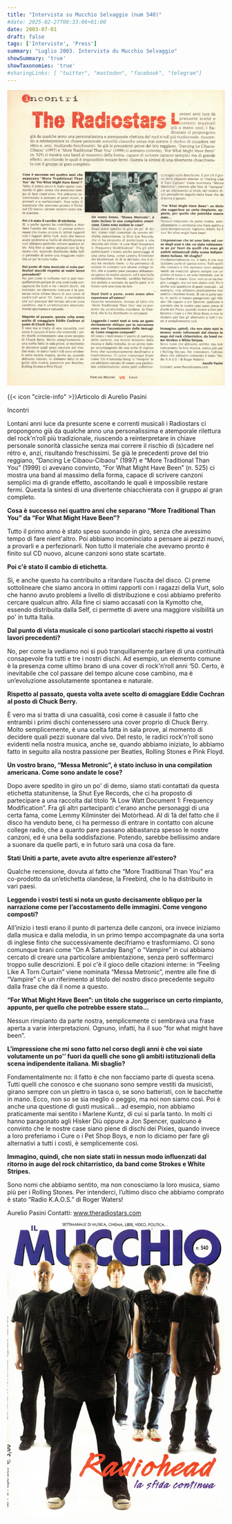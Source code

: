 ```yaml
---
title: "Intervista su Mucchio Selvaggio (num 540)"
#date: 2025-02-27T08:33:06+01:00
date: 2003-07-01
draft: false
tags: ['Interviste', 'Press']
summary: "Luglio 2003. Intervista du Mucchio Selvaggio"
showSummary: 'true'
showTaxonomies: 'true'
#sharingLinks: [ "twitter", "mastodon", "facebook", "telegram"]
---
```

![Articolo P1](featured.jpg)

{{< icon "circle-info" >}}Articolo di Aurelio Pasini

Incontri

Lontani anni luce da presunte scene e correnti musicali i Radiostars ci propongono già da qualche anno una personalissima e atemporale rilettura del rock'n’roll più tradizionale, riuscendo a reinterpretare in chiave personale sonorità classiche senza mai correre il rischio di (s)cadere nel rétro e, anzi, risultando freschissimi.
Se già le precedenti prove del trio reggiano, “Dancing Le Cibaou-Cibaou” (1997) e “More Traditional Than You” (1999) ci avevano convinto, “For What Might Have Been”
(n. 525) ci mostra una band al massimo della forma, capace di scrivere canzoni semplici ma di grande effetto, ascoltando le quali è impossibile restare fermi. Questa la sintesi di una divertente chiacchierata con il gruppo al gran completo.

**Cosa è successo nei quattro anni che separano “More Traditional Than You” da “For What Might Have Been”?**

Tutto il primo anno è stato speso suonando in giro, senza che avessimo tempo di fare nient'altro. Poi abbiamo incominciato a pensare ai pezzi nuovi, a provarli e a perfezionarli. Non tutto il materiale che avevamo pronto è finito sul CD nuovo, alcune canzoni sono state scartate.

**Poi c'è stato il cambio di etichetta.**

Sì, e anche questo ha contribuito a ritardare l’uscita del disco. Ci preme sottolineare che siamo ancora in ottimi rapporti con i ragazzi della Vurt, solo che hanno avuto problemi a livello di distribuzione e così abbiamo preferito cercare qualcun altro. Alla fine ci siamo accasati con la Kymotto che, essendo distribuita dalla Self, ci permette di avere una maggiore visibilità un po' in tutta Italia.

**Dal punto di vista musicale ci sono particolari stacchi rispetto ai vostri lavori precedenti?**

No, per come la vediamo noi si può tranquillamente parlare di una continuità consapevole fra tutti e tre i nostri dischi. Ad esempio, un elemento comune è la presenza come ultimo brano di una cover di rock'n’roll anni ‘50. Certo, è inevitabile che col passare del tempo alcune cose cambino, ma è un’evoluzione assolutamente spontanea e naturale.

**Rispetto al passato, questa volta avete scelto di omaggiare Eddie Cochran al posto di Chuck Berry.**

È vero ma si tratta di una casualità, così come è casuale il fatto che entrambi i primi dischi contenessero una cover proprio di Chuck Berry. Molto semplicemente, è una scelta fatta in sala prove, al momento di decidere quali pezzi suonare dal vivo.
Del resto, le radici rock'n’roll sono evidenti nella nostra musica, anche se, quando abbiamo iniziato, lo abbiamo fatto in seguito alla nostra passione per Beatles, Rolling Stones e Pink Floyd.

**Un vostro brano, “Messa Metronic”, è stato incluso in una compilation americana. Come sono andate le cose?**

Dopo avere spedito in giro un po' di demo, siamo stati contattati da questa etichetta statunitense, la Shut Eye Records, che ci ha proposto di partecipare a una raccolta dal titolo “A Low Watt Document 1: Frequency Modification”.
Fra gli altri partecipanti c'erano anche personaggi di una certa fama, come Lemmy Kilminster dei Motòrhead. AI di 1à del fatto che il disco ha venduto bene, ci ha permesso di entrare in contatto con alcune college radio, che a quanto pare passano abbastanza spesso le nostre canzoni, ed è una bella soddisfazione. Potendo, sarebbe bellissimo andare a suonare da quelle parti, e in futuro sarà una cosa da fare.

**Stati Uniti a parte, avete avuto altre esperienze all’estero?**

Qualche recensione, dovuta al fatto che “More Traditional Than You” era co-prodotto da un’etichetta olandese, la Freebird, che lo ha distribuito in vari paesi.

**Leggendo i vostri testi si nota un gusto decisamente obliquo per la narrazione come per l’accostamento delle immagini. Come vengono composti?**

All’inizio i testi erano il punto di partenza delle canzoni, ora invece iniziamo dalla musica e dalla melodia, in un primo tempo accompagnate da una sorta di inglese finto che successivamente decifriamo e trasformiamo.
Ci sono comunque brani come “On A Saturday Bang” o “Vampire” in cui abbiamo cercato di creare una particolare ambientazione, senza però soffermarci troppo sulle descrizioni.
E poi c'è il gioco delle citazioni interne: in “Feeling Like A Torn Curtain” viene nominata “Messa Metronic”, mentre alle fine di “Vampire” c'è un riferimento al titolo del nostro disco precedente seguito dalla frase che dà il nome a questo.

**“For What Might Have Been”: un titolo che suggerisce un certo rimpianto, appunto, per quello che potrebbe essere stato...**

Nessun rimpianto da parte nostra, semplicemente ci sembrava una frase aperta a varie interpretazioni. Ognuno, infatti, ha il suo “for what might have been”.

**L’impressione che mi sono fatto nel corso degli anni è che voi siate volutamente un po'’ fuori da quelli che sono gli ambiti istituzionali della scena indipendente italiana. Mi sbaglio?**

Fondamentalmente no: il fatto è che non facciamo parte di questa scena. Tutti quelli che conosco e che suonano sono sempre vestiti da musicisti, girano sempre con un plettro in tasca o, se sono batteristi, con le bacchette in mano.
Ecco, non so se sia meglio o peggio, ma noi non siamo così. Poi è anche una questione di gusti musicali... ad esempio, non abbiamo praticamente mai sentito i Marlene Kuntz, di cui si parla tanto.
In molti ci hanno paragonato agli Hisker Diù oppure a Jon Spencer, qualcuno è convinto che le nostre case siano piene di dischi dei Pixies, quando invece a loro preferiamo i Cure o i Pet Shop Boys, e non lo diciamo per fare gli alternativi a tutti i costi, è semplicemente così.

**Immagino, quindi, che non siate stati in nessun modo influenzati dal ritorno in auge del rock chitarristico, da band come Strokes e White Stripes.**

Sono nomi che abbiamo sentito, ma non conosciamo la loro musica, siamo più per i Rolling Stones. Per intenderci, l’ultimo disco che abbiamo comprato è stato “Radio K.A.O.S.” di Roger Waters!

Aurelio Pasini
Contatti: www.theradiostars.com

![IF cover](540cover.jpg)
